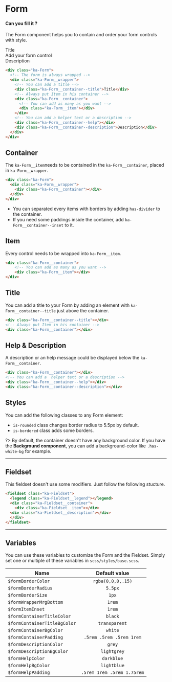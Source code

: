 # Form
#### Can you fill it ?

The Form component helps you to contain and order your form controls with style.

<div class="demo-block">
  <div class="ka-Form">
    <div class="ka-Form__wrapper is-rounded is-bordered">
      <div class="ka-Form__container--title">Title</div>
      <div class="ka-Form__container">
        <div class="ka-Form__item ka-Spacing__base">
          Add your form control
        </div>
      </div>
      <div class="ka-Form__container--description">Description</div>
    </div>
  </div>  
</div>

```html
<div class="ka-Form">
  <!-- The form is always wrapped -->
  <div class="ka-Form__wrapper">
    <!-- You can add a title -->
    <div class="ka-Form__container--title">Title</div>
    <!-- Always put Item in his container -->
    <div class="ka-Form__container">
      <!-- You can add as many as you want -->
      <div class="ka-Form__item"></div>
    </div>
    <!-- You can add a helper text or a description -->
    <div class="ka-Form__container--help"></div>
    <div class="ka-Form__container--description">Description</div>
  </div>
</div>  
```

## Container
The `ka-Form__item`needs to be contained in the `ka-Form__container`, placed in `ka-Form__wrapper`.

```html
<div class="ka-Form">
  <div class="ka-Form__wrapper">
    <div class="ka-Form__container"></div>
  </div>
</div>  
```
- You can separated every items with borders by adding `has-divider` to the container.
- If you need some paddings inside the container, add `ka-Form__container--inset` to it.

## Item
Every control needs to be wrapped into `ka-Form__item`.
```html
<div class="ka-Form__container">
    <!-- You can add as many as you want -->
    <div class="ka-Form__item"></div>
</div>
```

## Title
You can add a title to your Form by adding an element with `ka-Form__container--title` just above the container.
```html
<div class="ka-Form__container--title"></div>
<!-- Always put Item in his container -->
<div class="ka-Form__container"></div>
```

## Help & Description
A description or an help message could be displayed below the `ka-Form__container`.

```html
<div class="ka-Form__container"></div>
<!-- You can add a  helper text or a description -->
<div class="ka-Form__container--help"></div>
<div class="ka-Form__container--description"></div>
```


## Styles
You can add the following classes to any Form element:
- `is-rounded` class changes border radius to 5.5px by default.
- `is-bordered` class adds some borders.

?> By default, the container doesn't have any background color.  If you have the **Background component**, you can add a background-color like `.has-white-bg` for example.

***

## Fieldset

This fieldset doesn't use some modifiers. Just follow the following stucture.

```html
<fieldset class="ka-Fieldset">
  <legend class="ka-Fieldset__legend"></legend>
  <div class="ka-Fieldset__container">
    <div class="ka-Fieldset__item"></div>
  <div class="ka-Fieldset__description"></div>
  </div>
</fieldset>
```
***
Variables
------
You can use these variables to customize the Form and the Fieldset. Simply set one or multiple of these variables in `scss/styles/base.scss`.

| Name  | Default value |
| ------- |:-----------:|
|`$formBorderColor` | `rgba(0,0,0,.15)` |
|`$formBorderRadius` | `5.5px` |
|`$formBorderSize` | `1px` |
|`$formWrapperMrgBottom` | `1rem` |
|`$formItemInset` | `1rem` |
|`$formContainerTitleColor` | `black` |
|`$formContainerTitleBgColor` | `transparent` |
|`$formContainerBgColor` | `white` |
|`$formContainerPadding` | `.5rem .5rem .5rem 1rem` |
|`$formDescriptionColor` | `grey` |
|`$formDescriptionBgColor` | `lightgrey` |
|`$formHelpColor` | `darkblue` |
|`$formHelpBgColor` | `lightblue` |
|`$formHelpPadding` | `.5rem 1rem .5rem 1.75rem` |

